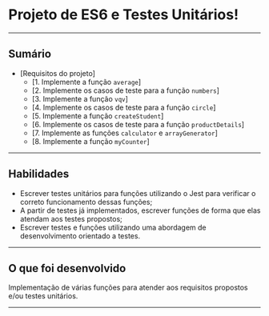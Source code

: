 # Projeto de ES6 e Testes Unitários!

---

## Sumário

- [Requisitos do projeto]
  - [1. Implemente a função `average`]
  - [2. Implemente os casos de teste para a função `numbers`]
  - [3. Implemente a função `vqv`]
  - [4. Implemente os casos de teste para a função `circle`]
  - [5. Implemente a função `createStudent`]
  - [6. Implemente os casos de teste para a função `productDetails`]
  - [7. Implemente as funções `calculator` e `arrayGenerator`]
  - [8. Implemente a função `myCounter`]

---

## Habilidades

- Escrever testes unitários para funções utilizando o Jest para verificar o correto funcionamento dessas funções;
- A partir de testes já implementados, escrever funções de forma que elas atendam aos testes propostos;
- Escrever testes e funções utilizando uma abordagem de desenvolvimento orientado a testes.

---

## O que foi desenvolvido

Implementação de várias funções para atender aos requisitos propostos e/ou testes unitários.

---


